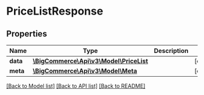 # PriceListResponse

## Properties
Name | Type | Description | Notes
------------ | ------------- | ------------- | -------------
**data** | [**\BigCommerce\Api\v3\Model\PriceList**](PriceList.md) |  | [optional] 
**meta** | [**\BigCommerce\Api\v3\Model\Meta**](Meta.md) |  | [optional] 

[[Back to Model list]](../README.md#documentation-for-models) [[Back to API list]](../README.md#documentation-for-api-endpoints) [[Back to README]](../README.md)


